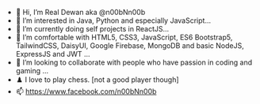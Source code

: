 - 👋 Hi, I’m Real Dewan aka @n00bNn00b
- 👀 I’m interested in Java, Python and especially JavaScript...
- 🌱 I’m currently doing self projects in ReactJS...
- 🌱 I’m comfortable with HTML5, CSS3, JavaScript, ES6 Bootstrap5, TailwindCSS, DaisyUI, Google Firebase, MongoDB and basic NodeJS, ExpressJS and JWT ...
- 💞️ I’m looking to collaborate with people who have passion in coding and gaming ...
- ♟️  I love to play chess. [not a good player though] 
- 📫  https://www.facebook.com/n00bNn00b

<!---
n00bNn00b/n00bNn00b is a ✨ special ✨ repository because its `README.md` (this file) appears on your GitHub profile.
You can click the Preview link to take a look at your changes.
--->
